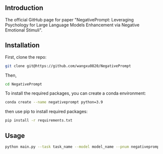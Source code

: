 ## Introduction
The official GitHub page for paper "NegativePrompt: Leveraging Psychology for Large Language Models Enhancement via Negative Emotional Stimuli".

## Installation

First, clone the repo:
```sh
git clone git@https://github.com/wangxu0820/NegativePrompt
```

Then, 

```sh
cd NegativePrompt
```

To install the required packages, you can create a conda environment:

```sh
conda create --name negativeprompt python=3.9
```

then use pip to install required packages:

```sh
pip install -r requirements.txt
```

## Usage
```sh
python main.py --task task_name --model model_name --pnum negativeprompt_id --few_shot False
```

